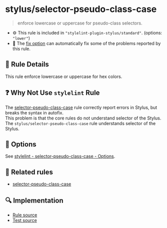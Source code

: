 # stylus/selector-pseudo-class-case

> enforce lowercase or uppercase for pseudo-class selectors.

- :gear: This rule is included in `"stylelint-plugin-stylus/standard"`. (options: `"lower"`)
- :wrench: The [fix option](https://stylelint.io/user-guide/usage/options#fix) can automatically fix some of the problems reported by this rule.

## :book: Rule Details

This rule enforce lowercase or uppercase for hex colors.

## :question: Why Not Use `stylelint` Rule

The [selector-pseudo-class-case] rule correctly report errors in Stylus, but breaks the syntax in autofix.  
This problem is that the core rules do not understand selector of the Stylus.  
The `stylus/selector-pseudo-class-case` rule understands selector of the Stylus.

## :wrench: Options

See [stylelint - selector-pseudo-class-case - Options](https://stylelint.io/user-guide/rules/selector-pseudo-class-case#options).

## :couple: Related rules

- [selector-pseudo-class-case]

[selector-pseudo-class-case]: https://stylelint.io/user-guide/rules/selector-pseudo-class-case
[postcss-styl]: https://github.com/stylus/postcss-styl

## :mag: Implementation

- [Rule source](https://github.com/stylus/stylelint-plugin-stylus/blob/main/lib/rules/selector-pseudo-class-case.js)
- [Test source](https://github.com/stylus/stylelint-plugin-stylus/blob/main/tests/lib/rules/selector-pseudo-class-case.js)
